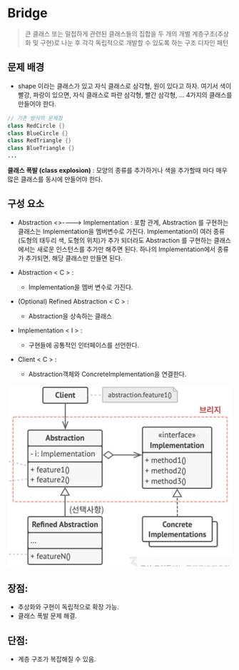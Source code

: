 # Bridge
> 큰 클래스 또는 밀접하게 관련된 클래스들의 집합을 두 개의 개별 계층구조​(추상화 및 구현)​로 나눈 후 각각 독립적으로 개발할 수 있도록 하는 구조 디자인 패턴

## 문제 배경
- shape 이라는 클래스가 있고 자식 클래스로 삼각형, 원이 있다고 하자. 여기서 색이 빨강, 파랑이 있으면, 자식 클래스로 파란 삼각형, 빨간 삼각형, ... 4가지의 클래스를 만들어야 한다. 
```java
// 기존 방식의 문제점
class RedCircle {}
class BlueCircle {}
class RedTriangle {}
class BlueTriangle {}
...
```
**클래스 폭발 (class explosion)** : 모양의 종류를 추가하거나 색을 추가할때 마다 매우 많은 클래스를 동시에 만들어야 한다.

## 구성 요소

- Abstraction <>----> Implementation : 포함 관계, Abstraction 를 구현하는 클래스는 Implementation을 멤버변수로 가진다. Implementation이 여러 종류(도형의 태두리 색, 도형의 위치)가 추가 되더라도 Abstraction 를 구현하는 클래스에서는 새로운 인스턴스를 추가만 해주면 된다. 하나의 Implementation에서 종류가 추가되면, 해당 클래스만 만들면 된다.

- Abstraction < C > : 
    - Implementation을 멤버 변수로 가진다.
- (Optional) Refined Abstraction < C > : 
    - Abstraction을 상속하는 클래스
- Implementation < I > : 
    - 구현들에 공통적인 인터페이스를 선언한다.
- Client < C > : 
    - Abstraction객체와 ConcreteImplementation을 연결한다.

![](Bridge.png)

## 장점:
- 추상화와 구현이 독립적으로 확장 가능.
- 클래스 폭발 문제 해결.

## 단점:
- 계층 구조가 복잡해질 수 있음.